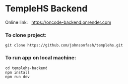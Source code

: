 # TempleHS Backend

Online link:   https://oncode-backend.onrender.com

### To clone project:

`git clone https://github.com/johnsonfash/templehs.git`

### To run app on local machine:

```
cd templehs-backend
npm install
npm run dev
```